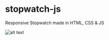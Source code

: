 # stopwatch-js
Responsive Stopwatch made in HTML, CSS &amp; JS


![alt text](https://https://github.com/sarosx/stopwatch-js/blob/main/Preview.png)
